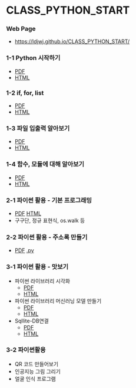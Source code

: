 # CLASS_PYTHON_START

### Web Page 
 * https://ldjwj.github.io/CLASS_PYTHON_START/

### 
### 1-1 Python 시작하기
 * [PDF](https://ldjwj.github.io/CLASS_PYTHON_START/01_01_python_start.pdf)
 * [HTML](https://ldjwj.github.io/CLASS_PYTHON_START/01_01_python_start.html)


### 1-2 if, for, list
 * [PDF](https://ldjwj.github.io/CLASS_PYTHON_START/01_02_python_start_if_for_list.pdf)
 * [HTML](https://ldjwj.github.io/CLASS_PYTHON_START/01_02_python_start_if_for_list.html)


### 1-3 파일 입출력 알아보기
 * [PDF](https://ldjwj.github.io/CLASS_PYTHON_START/01_03_python_start_file_2204.pdf)
 * [HTML](https://ldjwj.github.io/CLASS_PYTHON_START/01_03_python_start_file_2204.html)


### 1-4 함수, 모듈에 대해 알아보기
 * [PDF](https://ldjwj.github.io/CLASS_PYTHON_START/01_04_python_start_fnc_module_2204.pdf)
 * [HTML](https://ldjwj.github.io/CLASS_PYTHON_START/01_04_python_start_fnc_module_2204.html)

### 2-1 파이썬 활용 - 기본 프로그래밍
 * [PDF](https://ldjwj.github.io/CLASS_PYTHON_START/02_01_programming.html.pdf) [HTML](https://ldjwj.github.io/CLASS_PYTHON_START/02_01_programming.html.html)
 * 구구단, 정규 표현식, os.walk 등

### 2-2 파이썬 활용 - 주소록 만들기
 * [PDF](https://ldjwj.github.io/CLASS_PYTHON_START/02_02_python_start_contact_2204.pdf) [.py](https://ldjwj.github.io/CLASS_PYTHON_START/02_02_programming_contact.py)

### 3-1 파이썬 활용 - 맛보기
 * 파이썬 라이브러리 시각화
   * [PDF](https://ldjwj.github.io/CLASS_PYTHON_START/05_Seaborn_Basic.pdf)
   * [HTML](https://ldjwj.github.io/CLASS_PYTHON_START/05_Seaborn_Basic.html)
 * 파이썬 라이브러리 머신러닝 모델 만들기 
   * [PDF](https://ldjwj.github.io/CLASS_PYTHON_START/06_ml_start.pdf)
   * [HTML](https://ldjwj.github.io/CLASS_PYTHON_START/06_ml_start.html)
 * Sqllite-DB연결
   * [PDF](https://ldjwj.github.io/CLASS_PYTHON_START/03_03_DB.pdf)
   * [HTML](https://ldjwj.github.io/CLASS_PYTHON_START/03_03_DB.html)
   
### 3-2 파이썬활용
  - QR 코드 만들어보기
  - 인공지능 그림 그리기
  - 얼굴 인식 프로그램 


